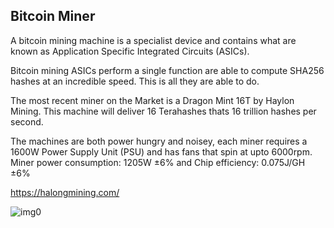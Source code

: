 ## Bitcoin Miner

A bitcoin mining machine is a specialist device and contains what are known as Application Specific Integrated Circuits (ASICs).  

Bitcoin mining ASICs perform a single function are able to compute SHA256 hashes at an incredible speed.  This is all they are able to do.

The most recent miner on the Market is a Dragon Mint 16T by Haylon Mining. This machine will deliver 16 Terahashes thats 16 trillion hashes per second.

The machines are both power hungry and noisey, each miner requires a 1600W Power Supply Unit (PSU) and has fans that spin at upto 6000rpm. Miner power consumption: 1205W ±6% and Chip efficiency: 0.075J/GH ±6%

https://halongmining.com/

![img0](https://halongmining.com/wp-content/uploads/2017/11/DragonMint-Miner-visual-with-Logo-Angle.JPG.modified.jpeg "Dragon Mint 16T")

